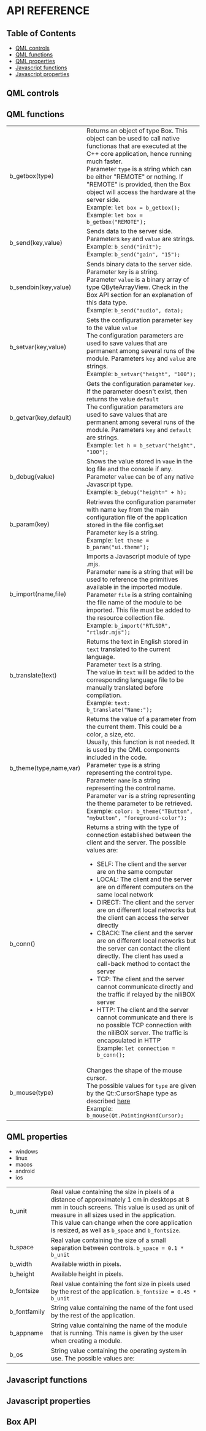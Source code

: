 # API REFERENCE

## Table of Contents
- [QML controls](#qmo-controls)
- [QML functions](#qml-functions)
- [QML properties](#qml-properties)
- [Javascript functions](#javascript-functions)
- [Javascript properties](#javascript-properties)

## QML controls

## QML functions
<table>
<tr>
<td>b_getbox(type)</td>
<td>
Returns an object of type Box. This object can be used to call native functionas that are executed at the C++ core application, hence running much faster.<br>
Parameter <code>type</code> is a string which can be either "REMOTE" or nothing. If "REMOTE" is provided, then the Box object will access the hardware at the server side.<br>
Example: <code>let box = b_getbox();</code><br>
Example: <code>let box = b_getbox("REMOTE");</code><br>
</td>
</tr>
<tr>
<td>b_send(key,value)</td>
<td>
Sends data to the server side.<br>
Parameters <code>key</code> and <code>value</code> are strings.<br>
Example: <code>b_send("init");</code><br>
Example: <code>b_send("gain", "15");</code><br>
</td>
</tr>
<tr>
<td>b_sendbin(key,value)</td>
<td>
Sends binary data to the server side.<br>
Parameter <code>key</code> is a string.<br>
Parameter <code>value</code> is a binary array of type QByteArrayView. Check in the Box API section for an explanation of this data type.<br>
Example: <code>b_send("audio", data);</code><br>
</td>
</tr>
<tr>
<td>b_setvar(key,value)</td>
<td>
Sets the configuration parameter <code>key</code> to the value <code>value</code><br>
The configuration parameters are used to save values that are permanent among several runs of the module.
Parameters <code>key</code> and <code>value</code> are strings.<br>
Example: <code>b_setvar("height", "100");</code><br>
</td>
</tr>
<tr>
<td>b_getvar(key,default)</td>
<td>
Gets the configuration parameter <code>key</code>. If the parameter doesn't exist, then returns the value <code>default</code><br>
The configuration parameters are used to save values that are permanent among several runs of the module.
Parameters <code>key</code> and <code>default</code> are strings.<br>
Example: <code>let h = b_setvar("height", "100");</code><br>
</td>
</tr>
<tr>
<td>b_debug(value)</td>
<td>
Shows the value stored in <code>vaue</code> in the log file and the console if any.<br>
Parameter <code>value</code> can be of any native Javascript type.<br>
Example: <code>b_debug("height=" + h);</code><br>
</td>
</tr>
<tr>
<td>b_param(key)</td>
<td>
Retrieves the configuration parameter with name <code>key</code> from the main configuration file of the application stored in the file config.set<br>
Parameter <code>key</code> is a string.<br>
Example: <code>let theme = b_param("ui.theme");</code><br>
</td>
</tr>
<tr>
<td>b_import(name,file)</td>
<td>
Imports a Javascript module of type .mjs.<br>
Parameter <code>name</code> is a string that will be used to reference the primitives available in the imported module.<br>
Parameter <code>file</code> is a string containing the file name of the module to be imported. This file must be added to the resource collection file.<br>
Example: <code>b_import("RTLSDR", "rtlsdr.mjs");</code><br>
</td>
</tr>
<tr>
<td>b_translate(text)</td>
<td>
Returns the text in English stored in <code>text</code> translated to the current language.<br>
Parameter <code>text</code> is a string.<br>
The value in <code>text</code> will be added to the corresponding language file to be manually translated before compilation.<br>
Example: <code>text: b_translate("Name:");</code><br>
</td>
</tr>
<tr>
<td>b_theme(type,name,var)</td>
<td>
Returns the value of a parameter from the current them. This could be a color, a size, etc.<br>
Usually, this function is not needed. It is used by the QML components included in the code.<br>
Parameter <code>type</code> is a string representing the control type.<br>
Parameter <code>name</code> is a string representing the control name.<br>
Parameter <code>var</code> is a string representing the theme parameter to be retrieved.<br>
Example: <code>color: b_theme("TButton", "mybutton", "foreground-color");</code><br>
</td>
</tr>
<tr>
<td>b_conn()</td>
<td>
Returns a string with the type of connection established between the client and the server. The possible values are:
<ul>
  <li>SELF: The client and the server are on the same computer</li>
  <li>LOCAL: The client and the server are on different computers on the same local network</li>
  <li>DIRECT: The client and the server are on different local networks but the client can access the server directly</li>
  <li>CBACK: The client and the server are on different local networks but the server can contact the client directly. The client has used a call-back method to contact the server</li>
  <li>TCP: The client and the server cannot communicate directly and the traffic if relayed by the niliBOX server</li>
  <li>HTTP: The client and the server cannot communicate and there is no possible TCP connection with the niliBOX server. The traffic is encapsulated in HTTP</li>
</ol>
Example: <code>let connection = b_conn();</code><br>
</td>
</tr>
<tr>
<td>b_mouse(type)</td>
<td>
Changes the shape of the mouse cursor.<br>
The possible values for <code>type</code> are given by the Qt::CursorShape type as described <a href=https://doc.qt.io/archives/qt-6.7/qml-qtquick-mousearea.html#cursorShape-prop>here</a><br>
Example: <code>b_mouse(Qt.PointingHandCursor);</code><br>
</td>
</tr>
</table>

## QML properties
<table>
<tr>
<td>b_unit</td>
<td>
Real value containing the size in pixels of a distance of approximately 1 cm in desktops at 8 mm in touch screens. This value is used as unit of measure in all sizes used in the application.<br>
This value can change when the core application is resized, as well as <code>b_space</code> and <code>b_fontsize</code>.
</td>
</tr>
<tr>
<td>b_space</td>
<td>Real value containing the size of a small separation between controls. <code>b_space = 0.1 * b_unit</code></td>
</tr>
<tr>
<td>b_width</td>
<td>Available width in pixels.</td>
</tr>
<tr>
<td>b_height</td>
<td>Available height in pixels.</td>
</tr>
<tr>
<td>b_fontsize</td>
<td>Real value containing the font size in pixels used by the rest of the application. <code>b_fontsize = 0.45 * b_unit</code></td>
</tr>
<tr>
<td>b_fontfamily</td>
<td>String value containing the name of the font used by the rest of the application.</td>
</tr>
<tr>
<td>b_appname</td>
<td>String value containing the name of the module that is running. This name is given by the user when creating a module.</td>
</tr>
<tr>
<td>b_os</td>
<td>String value containing the operating system in use. The possible values are:</td>
<ul>
  <li>windows</li>
  <li>linux</li>
  <li>macos</li>
  <li>android</li>
  <li>ios</li>
</ol>
</tr>
</table>

## Javascript functions

## Javascript properties

## Box API

